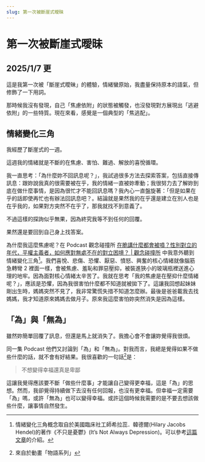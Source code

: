 ```yaml
---
slug: 第一次被斷崖式曖昧
---
```


# 第一次被斷崖式曖昧

## 2025/1/7 更

這是我第一次被「斷崖式曖昧」的體驗，情緒蠻原始，我盡量保持原本的語氣，但修飾了一下用詞。

那時候我沒有發現，自己「焦慮依附」的狀態被觸發，也沒發現對方展現出「逃避依附」的一些特質。現在來看，感覺是一個典型的「焦逃配」。

## 情緒變化三角

我經歷了斷崖式的一週。

這週我的情緒就是不斷的在焦慮、害怕、難過、解放的喜悅循環。

我一直思考：「為什麼妳不回訊息呢？」，我試過很多方法去探索答案，包括直接傳訊息：跟妳說我真的很需要被在乎，我的情緒一直被妳牽動；我很努力去了解妳到底在做什麼事情，是因為很忙才不能回訊息嗎？我內心一直盤旋著：「但是如果在乎的話即使再忙也有辦法回訊息吧？。結論就是果然我的在乎還是建立在別人也是在乎我的，如果對方突然不在乎了，那我就找不到意義了。

不過這樣的探詢似乎無果，因為終究我等不到任何的回覆。

果然還是要回到自己身上找答案。

為什麼我這麼焦慮呢？在 Podcast 觀念碰撞所 [在脆講什麼都會被噴？性別對立的年代，平權主義者，如何應對無處不在的對立困境？ | 觀念碰撞所](https://www.youtube.com/watch?v=PTnn-6emIDM) 中我意外聽到情緒變化三角[^1]。我們喜悅、悲傷、恐懼、厭惡、憤怒、興奮的核心情緒就像腦筋急轉彎 2 裡面一樣，會被焦慮、羞恥和罪惡壓抑，被裝進狹小的玻璃瓶裡送進心理的地牢。因為面對核心情緒太辛苦了。我就在思考「我的焦慮是在壓抑什麼情緒呢？」，應該是恐懼，因為我很害怕什麼都不知道就被拋下了。這讓我回想起妹妹剛出生時，媽媽突然不見了，我非常驚慌失措不知道怎麼辦。最後是爸爸載我去找媽媽，我才知道原來媽媽去做月子。原來我這麼害怕妳突然消失是因為這樣。

## 「為」與「無為」

雖然妳簡單回覆了訊息，但還是馬上就消失了。我擔心會不會讓妳覺得我很煩。

同一集 Podcast 他們又討論到「為」和「無為」。對我而言，我總是覺得如果不做些什麼的話，就不會有好結果。我很喜歡的一句話[^2]是：

> 不想變得幸福還真是卑鄙

這讓我覺得應該要不斷「做些什麼事」才能讓自己變得更幸福，這是「為」的思想。然而，我卻覺得持續做下去沒有任何回報，也沒有更幸福。但幸福一定需要「為」嗎，或許「無為」也可以變得幸福。或許這個時候我需要的是不要去想該做些什麼，讓事情自然發生。

[^1]: 情緒變化三角概念取自於美國臨床社工師希拉蕊．韓德爾(Hilary Jacobs Hendel)的著作《不只是憂鬱》(It’s Not Always Depression)。可以參考[這篇文章](https://counselingliu.com/2019/11/20/%E8%AA%8D%E8%AD%98%E6%83%85%E7%B7%92%E8%AE%8A%E5%8C%96%E4%B8%89%E8%A7%92%E2%94%80%E2%94%80%E6%98%AF%E6%83%85%E7%B7%92%EF%BC%8C%E9%82%84%E6%98%AF%E6%83%B3%E6%B3%95%EF%BC%9F/)的介紹。

[^2]: 來自於動畫「物語系列」
